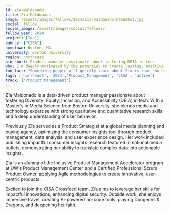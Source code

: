 ```yaml
---
id: zïa-maldonado
title: Zïa Maldonado
image: /assets/images/fellows/2024/zïa-maldonado-headshot.jpg
social: fellow
social_image: /assets/images/social/fellows/
fellow_year: 2024
project: ["na"]
agency: ["CISA"]
hometown: Boston, MA
university: Boston University
region: northeast
bio_short: Product manager passionate about fostering DEIA in tech
why: I'm deeply motivated by the potential to create lasting, positive change in our society. The USDC program presented an unparalleled opportunity to combine my passion for product development and technology with a mission-driven initiative.
fun_fact: "Something people will quickly learn about Zia is that she has an unwavering belief that everything is figure-out-able, changeable, or hackable (pun not intended). Even more quickly now that we have tools like search engines and ai at our finger tips."
tags: ['northeast', '2024','Product_Management', 'CISA', 'active']
track: ['Product Management']
---
```


Zïa Maldonado is a data-driven product manager passionate about fostering Diversity, Equity, Inclusion, and Accessibility (DEIA) in tech. With a Master's in Media Science from Boston University, she blends media and technology expertise with strong qualitative and quantitative research skills and a deep understanding of user behavior.

Previously Zïa served as a Product Strategist at a global media planning and buying agency, optimizing the consumer insights tool through product management, data analysis, and user experience design. Her work included publishing impactful consumer insights research featured in national media outlets, demonstrating her ability to translate complex data into actionable insights.

Zïa is an alumna of the Inclusive Product Management Accelerator program at UW's Product Management Center and a Certified Professional Scrum Product Owner, applying Agile methodologies to create innovative, user-centric products.

Excited to join the CISA Crossfeed team, Zïa aims to leverage her skills for impactful innovations, enhancing digital security. Outside work, she enjoys immersive travel, creating AI-powered no-code tools, playing Dungeons & Dragons, and deepening her faith.